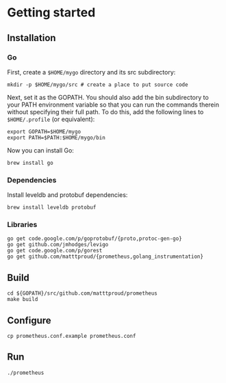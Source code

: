 # Getting started

## Installation

### Go

First, create a `$HOME/mygo` directory and its src subdirectory:

    mkdir -p $HOME/mygo/src # create a place to put source code

Next, set it as the GOPATH. You should also add the bin subdirectory to your PATH environment variable so that you can run the commands therein without specifying their full path. To do this, add the following lines to `$HOME/.profile` (or equivalent):

    export GOPATH=$HOME/mygo
    export PATH=$PATH:$HOME/mygo/bin

Now you can install Go:

    brew install go


### Dependencies

Install leveldb and protobuf dependencies:

    brew install leveldb protobuf


### Libraries

    go get code.google.com/p/goprotobuf/{proto,protoc-gen-go}
    go get github.com/jmhodges/levigo
    go get code.google.com/p/gorest
    go get github.com/matttproud/{prometheus,golang_instrumentation}


## Build

    cd ${GOPATH}/src/github.com/matttproud/prometheus
    make build

## Configure

    cp prometheus.conf.example prometheus.conf

## Run

    ./prometheus
